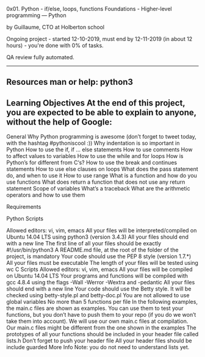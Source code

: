0x01. Python - if/else, loops, functions
 Foundations - Higher-level programming ― Python

 by Guillaume, CTO at Holberton school

 Ongoing project - started 12-10-2019,
 must end by 12-11-2019 (in about 12 hours) - you're done with 0% of tasks.

 QA review fully automated.


----------------------------------------------------------
Resources
man or help:
python3
---------------------------------------------------------
Learning Objectives
At the end of this project, you are expected to be able to explain to anyone,
without the help of Google:
----------------------------------------------------------
General
Why Python programming is awesome (don’t forget to tweet today,
with the hashtag #pythoniscool :))
Why indentation is so important in Python
How to use the if, if ... else statements
How to use comments
How to affect values to variables
How to use the while and for loops
How is Python’s for different from C‘s?
How to use the break and continues statements
How to use else clauses on loops
What does the pass statement do, and when to use it
How to use range
What is a function and how do you use functions
What does return a function that does not use any return statement
Scope of variables
What’s a traceback
What are the arithmetic operators and how to use them

Requirements

Python Scripts

Allowed editors: vi, vim, emacs
All your files will be interpreted/compiled on Ubuntu 14.04 LTS
using python3 (version 3.4.3)
All your files should end with a new line
The first line of all your files should be exactly #!/usr/bin/python3
A README.md file, at the root of the folder of the project, is mandatory
Your code should use the PEP 8 style (version 1.7.*)
All your files must be executable
The length of your files will be tested using wc
C Scripts
Allowed editors: vi, vim, emacs
All your files will be compiled on Ubuntu 14.04 LTS
Your programs and functions will be compiled with gcc 4.8.4
using the flags -Wall -Werror -Wextra and -pedantic
All your files should end with a new line
Your code should use the Betty style. It will be checked using
betty-style.pl and betty-doc.pl
You are not allowed to use global variables
No more than 5 functions per file
In the following examples, the main.c files are shown as examples.
You can use them to test your functions,
but you don’t have to push them to your repo
(if you do we won’t take them into account).
We will use our own main.c files at compilation.
Our main.c files might be different from the one shown in the examples
The prototypes of all your functions should be included
in your header file called lists.h
Don’t forget to push your header file
All your header files should be include guarded
More Info
Note: you do not need to understand lists yet.